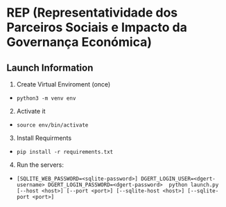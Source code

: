 # REP (Representatividade dos Parceiros Sociais e Impacto da Governança Económica)

## Launch Information

1. Create Virtual Enviroment (once)
  - `python3 -m venv env`

2. Activate it
  - `source env/bin/activate`

3. Install Requirments
  - `pip install -r requirements.txt`

4. Run the servers:
  - `[SQLITE_WEB_PASSWORD=<sqlite-password>] DGERT_LOGIN_USER=<dgert-username> DGERT_LOGIN_PASSWORD=<dgert-password>  python launch.py [--host <host>] [--port <port>] [--sqlite-host <host>] [--sqlite-port <port>] `
